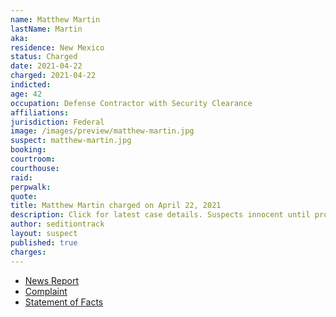 ```yaml
---
name: Matthew Martin
lastName: Martin
aka:
residence: New Mexico
status: Charged
date: 2021-04-22
charged: 2021-04-22
indicted:
age: 42
occupation: Defense Contractor with Security Clearance
affiliations:
jurisdiction: Federal
image: /images/preview/matthew-martin.jpg
suspect: matthew-martin.jpg
booking:
courtroom:
courthouse:
raid:
perpwalk:
quote:
title: Matthew Martin charged on April 22, 2021
description: Click for latest case details. Suspects innocent until proven guilty.
author: seditiontrack
layout: suspect
published: true
charges:
---
```

- [News Report](https://www.santafenewmexican.com/news/local_news/santa-fe-man-charged-in-capitol-riot/article_a41068ac-a3af-11eb-a485-9bd760829606.html)
- [Complaint](https://www.justice.gov/usao-dc/case-multi-defendant/file/1388941/download)
- [Statement of Facts](https://www.justice.gov/usao-dc/case-multi-defendant/file/1388941/download)
